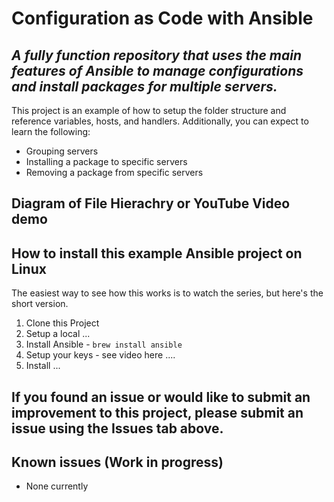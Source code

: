 # Configuration as Code with Ansible

## *A fully function repository that uses the main features of Ansible to manage configurations and install packages for multiple servers.*

This project is an example of how to setup the folder structure and reference variables, hosts, and handlers. Additionally, you can expect to learn the following:

* Grouping servers
* Installing a package to specific servers
* Removing a package from specific servers

## Diagram of File Hierachry or YouTube Video demo


## How to install this example Ansible project on Linux

The easiest way to see how this works is to watch the series, but here's the short version.

1. Clone this Project
2. Setup a local ...
3. Install Ansible - `brew install ansible`
4. Setup your keys - see video here ....
5. Install ...

## If you found an issue or would like to submit an improvement to this project, please submit an issue using the Issues tab above.

## Known issues (Work in progress)
* None currently
